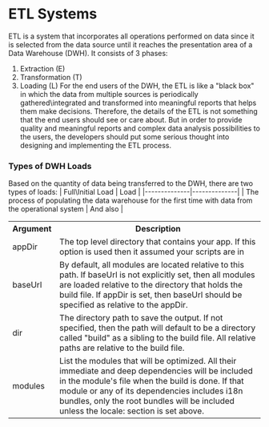 # ETL Systems
ETL is a system that incorporates all operations performed on data since it is selected from the data source until it reaches the presentation area of a Data Warehouse (DWH). It consists of 3 phases: 
1. Extraction (E)
2. Transformation (T)
3. Loading (L)
For the end users of the DWH, the ETL is like a "black box" in which the data from multiple sources is periodically gathered\integrated and transformed into meaningful reports that helps them make decisions. Therefore, the details of the ETL is not something that the end users should see or care about. But in order to provide quality and meaningful reports and complex data analysis possibilities to the users, the developers should put some serious thought into designing and implementing the ETL process.

### Types of DWH Loads
Based on the quantity of data being transferred to the DWH, there are two types of loads: 
| Full\Initial Load | Load |
|--------------|--------------|
| The process of populating the data warehouse for the first time with data from the operational system | And also |


<table>
<tr>
<th>Argument</th>
<th>Description</th>
</tr>
<tr>
<td>appDir</td>
<td>The top level directory that contains your app. If this option is used then
it assumed your scripts are in</td>
</tr>
<tr>
<td>baseUrl</td>
<td>By default, all modules are located relative to this path. If baseUrl is not
explicitly set, then all modules are loaded relative to the directory that holds
the build file. If appDir is set, then baseUrl should be specified as relative
to the appDir.</td>
</tr>
<tr>
<td>dir</td>
<td>The directory path to save the output. If not specified, then the path will
default to be a directory called "build" as a sibling to the build file. All
relative paths are relative to the build file.</td>
</tr>
<tr>
<td>modules</td>
<td>List the modules that will be optimized. All their immediate and deep
dependencies will be included in the module's file when the build is done. If
that module or any of its dependencies includes i18n bundles, only the root
bundles will be included unless the locale: section is set above.</td>
</tr>
</table>
